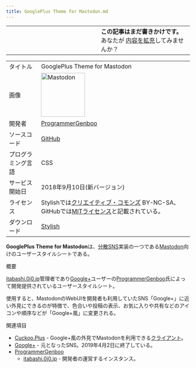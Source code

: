```yaml
---
title: GooglePlus Theme for Mastodon.md
---
```

<div class="mw-parser-output">

<table class="msgbox">
<colgroup>
<col style="width: 50%" />
<col style="width: 50%" />
</colgroup>
<tbody>
<tr class="odd">
<td></td>
<td><strong>この記事はまだ書きかけです。</strong>
<div>
あなたが
<a href="https://ja.mstdn.wiki/GooglePlus_Theme_for_Mastodon&amp;action=edit" class="external text" rel="nofollow">内容を拡充</a>してみませんか？
</div></td>
</tr>
</tbody>
</table>

|                    |                                                                                                                                                                                                                                                                                                                                                          |
|--------------------|----------------------------------------------------------------------------------------------------------------------------------------------------------------------------------------------------------------------------------------------------------------------------------------------------------------------------------------------------------|
| タイトル           | GooglePlus Theme for Mastodon                                                                                                                                                                                                                                                                                                                            |
| 画像               | <a href="/%E3%83%95%E3%82%A1%E3%82%A4%E3%83%AB:Mastodon_logo.png" class="image" title="Mastodon"><img src="/images/thumb/0/00/Mastodon_logo.png/120px-Mastodon_logo.png" srcset="/images/thumb/0/00/Mastodon_logo.png/180px-Mastodon_logo.png 1.5x, /images/0/00/Mastodon_logo.png 2x" width="120" height="120" alt="Mastodon" /></a>                    |
| 開発者             | [ProgrammerGenboo](/ProgrammerGenboo "ProgrammerGenboo")                                                                                                                                                                                                                                                                                                 |
| ソースコード       | <a href="https://github.com/GenbuProject/GPlusTheme-for-Mastodon" class="external text" rel="nofollow">GitHub</a>                                                                                                                                                                                                                                        |
| プログラミング言語 | CSS                                                                                                                                                                                                                                                                                                                                                      |
| サービス開始日     | 2018年9月10日(新バージョン)                                                                                                                                                                                                                                                                                                                              |
| ライセンス         | Stylishでは<a href="/%E3%82%AF%E3%83%AA%E3%82%A8%E3%82%A4%E3%83%86%E3%82%A3%E3%83%96%E3%83%BB%E3%82%B3%E3%83%A2%E3%83%B3%E3%82%BA" class="new" title="クリエイティブ・コモンズ (存在しないページ)">クリエイティブ・コモンズ</a> BY-NC-SA、GitHubでは[MITライセンス](/MIT%E3%83%A9%E3%82%A4%E3%82%BB%E3%83%B3%E3%82%B9 "MITライセンス")と記載されている。 |
| ダウンロード       | <a href="https://userstyles.org/styles/164043/googleplus-theme-for-mastodon" class="external text" rel="nofollow">Stylish</a>                                                                                                                                                                                                                            |

  

**GooglePlus Theme for Mastodon**は、[分散SNS](/%E5%88%86%E6%95%A3SNS "分散SNS")実装の一つである[Mastodon](/Mastodon "Mastodon")向けのユーザースタイルシートである。

概要

[itabashi.0j0.jp](/Itabashi.0j0.jp "Itabashi.0j0.jp")管理者であり[Google+](/Google%2B "Google+")ユーザーの[ProgrammerGenboo](/ProgrammerGenboo "ProgrammerGenboo")氏によって開発提供されているユーザースタイルシート。

使用すると、MastodonのWebUIを開発者も利用していたSNS「Google+」に近い外見にできるのが特徴で、色合いや投稿の表示、お気に入りや共有などのアイコンや順序などが「Google+風」に変更される。

関連項目

-   [Cuckoo.Plus](/Cuckoo.Plus "Cuckoo.Plus") - Google+風の外見でMastodonを利用できる[クライアント](/%E3%82%AF%E3%83%A9%E3%82%A4%E3%82%A2%E3%83%B3%E3%83%88 "クライアント")。
-   [Google+](/Google%2B "Google+") - 元となったSNS。2019年4月2日に終了している。
-   [ProgrammerGenboo](/ProgrammerGenboo "ProgrammerGenboo")
    -   [itabashi.0j0.jp](/Itabashi.0j0.jp "Itabashi.0j0.jp") - 開発者の運営するインスタンス。

</div>
